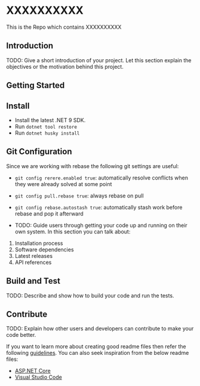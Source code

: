 # XXXXXXXXXX

This is the Repo which contains XXXXXXXXXX

## Introduction

TODO: Give a short introduction of your project. Let this section explain the objectives or the motivation behind this project.

## Getting Started

## Install
- Install the latest .NET 9 SDK.
- Run `dotnet tool restore`
- Run `dotnet husky install`

## Git Configuration

Since we are working with rebase the following git settings are useful:

- `git config rerere.enabled true`: automatically resolve conflicts when they were already solved at some point
- `git config pull.rebase true`: always rebase on pull
- `git config rebase.autostash true`: automatically stash work before rebase and pop it afterward

- TODO: Guide users through getting your code up and running on their own system. In this section you can talk about:

1. Installation process
2. Software dependencies
3. Latest releases
4. API references

## Build and Test


TODO: Describe and show how to build your code and run the tests.

## Contribute

TODO: Explain how other users and developers can contribute to make your code better.

If you want to learn more about creating good readme files then refer the following [guidelines](https://docs.microsoft.com/en-us/azure/devops/repos/git/create-a-readme?view=azure-devops). You can also seek inspiration from the below readme files:

- [ASP.NET Core](https://github.com/aspnet/Home)
- [Visual Studio Code](https://github.com/Microsoft/vscode)
